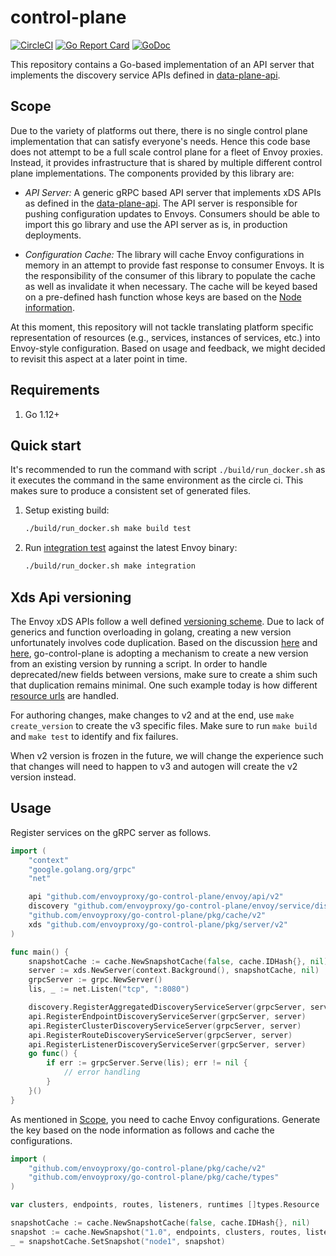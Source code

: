 # control-plane

[![CircleCI](https://circleci.com/gh/envoyproxy/go-control-plane.svg?style=svg)](https://circleci.com/gh/envoyproxy/go-control-plane)
[![Go Report Card](https://goreportcard.com/badge/github.com/envoyproxy/go-control-plane)](https://goreportcard.com/report/github.com/envoyproxy/go-control-plane)
[![GoDoc](https://godoc.org/github.com/envoyproxy/go-control-plane?status.svg)](https://godoc.org/github.com/envoyproxy/go-control-plane)

This repository contains a Go-based implementation of an API server that
implements the discovery service APIs defined in
[data-plane-api](https://github.com/envoyproxy/data-plane-api).


## Scope

Due to the variety of platforms out there, there is no single
control plane implementation that can satisfy everyone's needs. Hence this
code base does not attempt to be a full scale control plane for a fleet of
Envoy proxies. Instead, it provides infrastructure that is shared by
multiple different control plane implementations. The components provided
by this library are:

* _API Server:_ A generic gRPC based API server that implements xDS APIs as defined
  in the
  [data-plane-api](https://github.com/envoyproxy/data-plane-api). The API
  server is responsible for pushing configuration updates to
  Envoys. Consumers should be able to import this go library and use the
  API server as is, in production deployments.

* _Configuration Cache:_ The library will cache Envoy configurations in
memory in an attempt to provide fast response to consumer Envoys. It is the
responsibility of the consumer of this library to populate the cache as
well as invalidate it when necessary. The cache will be keyed based on a
pre-defined hash function whose keys are based on the
[Node information](https://github.com/envoyproxy/data-plane-api/blob/d4988844024d0bcff4bcd030552eabe3396203fa/api/base.proto#L26-L36).

At this moment, this repository will not tackle translating platform
specific representation of resources (e.g., services, instances of
services, etc.) into Envoy-style configuration. Based on usage and
feedback, we might decided to revisit this aspect at a later point in time.

## Requirements

1. Go 1.12+

## Quick start

It's recommended to run the command with script `./build/run_docker.sh` as it executes the command
in the same environment as the circle ci. This makes sure to produce a consistent set of generated files.

1. Setup existing build:

    ```sh
    ./build/run_docker.sh make build test
    ```

1. Run [integration test](pkg/test/main/README.md) against the latest Envoy binary:

    ```sh
    ./build/run_docker.sh make integration
    ```

## Xds Api versioning

The Envoy xDS APIs follow a well defined [versioning scheme](https://www.envoyproxy.io/docs/envoy/latest/configuration/overview/versioning).
Due to lack of generics and function overloading in golang, creating a new version unfortunately involves code duplication.
Based on the discussion [here](https://docs.google.com/document/d/1ZkHpz6DwEUmAlG0kb2Mgu4iaeQC2Bbb0egMbECoNNKY/edit?ts=5e602993#heading=h.15nsmgmjaaml) and [here](https://envoyproxy.slack.com/archives/C7LDJTM6Z/p1582925082005300), go-control-plane is adopting a mechanism to create a new version from an existing version by running a script.
In order to handle deprecated/new fields between versions, make sure to create a shim such that duplication remains minimal. One such example today is how different [resource urls](https://github.com/envoyproxy/go-control-plane/tree/master/pkg/resource) are handled.

For authoring changes, make changes to v2 and at the end, use `make create_version` to create the v3 specific files.
Make sure to run `make build` and `make test` to identify and fix failures.

When v2 version is frozen in the future, we will change the experience such that changes will need to happen to v3 and autogen will create the v2 version instead.

## Usage

Register services on the gRPC server as follows.

```go
import (
	"context"
	"google.golang.org/grpc"
	"net"

	api "github.com/envoyproxy/go-control-plane/envoy/api/v2"
	discovery "github.com/envoyproxy/go-control-plane/envoy/service/discovery/v2"
	"github.com/envoyproxy/go-control-plane/pkg/cache/v2"
	xds "github.com/envoyproxy/go-control-plane/pkg/server/v2"
)

func main() {
	snapshotCache := cache.NewSnapshotCache(false, cache.IDHash{}, nil)
	server := xds.NewServer(context.Background(), snapshotCache, nil)
	grpcServer := grpc.NewServer()
	lis, _ := net.Listen("tcp", ":8080")

	discovery.RegisterAggregatedDiscoveryServiceServer(grpcServer, server)
	api.RegisterEndpointDiscoveryServiceServer(grpcServer, server)
	api.RegisterClusterDiscoveryServiceServer(grpcServer, server)
	api.RegisterRouteDiscoveryServiceServer(grpcServer, server)
	api.RegisterListenerDiscoveryServiceServer(grpcServer, server)
	go func() {
		if err := grpcServer.Serve(lis); err != nil {
			// error handling
		}
	}()
}
```

As mentioned in [Scope](https://github.com/envoyproxy/go-control-plane/blob/master/README.md#scope), you need to cache Envoy configurations.
Generate the key based on the node information as follows and cache the configurations.

```go
import (
	"github.com/envoyproxy/go-control-plane/pkg/cache/v2"
 	"github.com/envoyproxy/go-control-plane/pkg/cache/types"
)

var clusters, endpoints, routes, listeners, runtimes []types.Resource

snapshotCache := cache.NewSnapshotCache(false, cache.IDHash{}, nil)
snapshot := cache.NewSnapshot("1.0", endpoints, clusters, routes, listeners, runtimes)
_ = snapshotCache.SetSnapshot("node1", snapshot)
```
